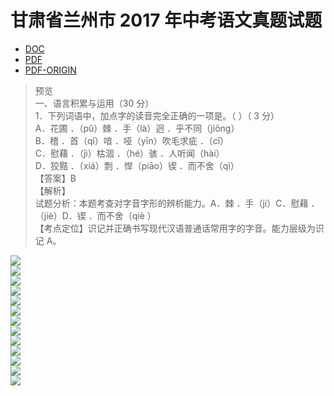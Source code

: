 # 甘肃省兰州市 2017 年中考语文真题试题
* [DOC](/epic/ldP6xPtp2zdmXWDY/rQgNRFoEv0UUfF0N.doc)
* [PDF](/epic/ldP6xPtp2zdmXWDY/edfbWUn6VQOFrhHQ.pdf)
* [PDF-ORIGIN](/epic/ldP6xPtp2zdmXWDY/5sQW9fryY6Ltox4C.pdf)

> 预览     
> 一、语言积累与运用（30 分）      
> 1．下列词语中，加点字的读音完全正确的一项是。（  ）（ 3 分）     
> A．花圃 ．（pǔ）棘 ．手（là）迥 ．乎不同（jiǒng）    
> B．稽 ．首（qǐ）喑 ．哑（yīn）吹毛求疵 ．（cī）    
> C．慰藉 ．（jì）枯涸 ．（hé）骇 ．人听闻（hài）    
> D．狡黠 ．（xiá）剽 ．悍（piāo）锲 ．而不舍（qì）    
> 【答案】B    
> 【解析】    
> 试题分析：本题考查对字音字形的辨析能力。A．棘 ．手（jí）C．慰藉 ．（jiè）D．锲 ．而不舍（qiè ）    
> 【考点定位】识记并正确书写现代汉语普通话常用字的字音。能力层级为识记 A。    

![](/epic/kTaNweoH4KrtJQz0/0.jpg)  
![](/epic/kTaNweoH4KrtJQz0/1.jpg)  
![](/epic/kTaNweoH4KrtJQz0/2.jpg)  
![](/epic/kTaNweoH4KrtJQz0/3.jpg)  
![](/epic/kTaNweoH4KrtJQz0/4.jpg)  
![](/epic/kTaNweoH4KrtJQz0/5.jpg)  
![](/epic/kTaNweoH4KrtJQz0/6.jpg)  
![](/epic/kTaNweoH4KrtJQz0/7.jpg)  
![](/epic/kTaNweoH4KrtJQz0/8.jpg)  
![](/epic/kTaNweoH4KrtJQz0/9.jpg)  
![](/epic/kTaNweoH4KrtJQz0/10.jpg)  
![](/epic/kTaNweoH4KrtJQz0/11.jpg)  
![](/epic/kTaNweoH4KrtJQz0/12.jpg)  

